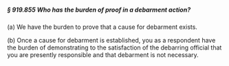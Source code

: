 ##### § 919.855 Who has the burden of proof in a debarment action? #####

(a) We have the burden to prove that a cause for debarment exists.

(b) Once a cause for debarment is established, you as a respondent have the burden of demonstrating to the satisfaction of the debarring official that you are presently responsible and that debarment is not necessary.